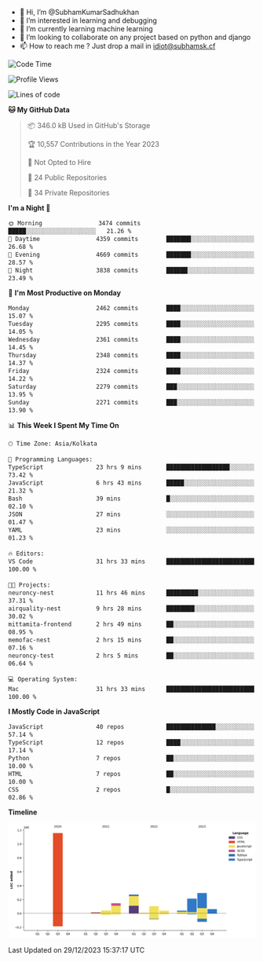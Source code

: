 - 👋 Hi, I’m @SubhamKumarSadhukhan
- 👀 I’m interested in learning and debugging
- 🌱 I’m currently learning machine learning
- 💞️ I’m looking to collaborate on any project based on python and django
- 📫 How to reach me ?
      Just drop a mail in idiot@subhamsk.cf

<!---
SubhamKumarSadhukhan/SubhamKumarSadhukhan is a ✨ special ✨ repository because its `README.md` (this file) appears on your GitHub profile.
You can click the Preview link to take a look at your changes.
--->


<!--START_SECTION:waka-->
![Code Time](http://img.shields.io/badge/Code%20Time-1%2C805%20hrs%2044%20mins-blue)

![Profile Views](http://img.shields.io/badge/Profile%20Views-0-blue)

![Lines of code](https://img.shields.io/badge/From%20Hello%20World%20I%27ve%20Written-2.4%20million%20lines%20of%20code-blue)

**🐱 My GitHub Data** 

> 📦 346.0 kB Used in GitHub's Storage 
 > 
> 🏆 10,557 Contributions in the Year 2023
 > 
> 🚫 Not Opted to Hire
 > 
> 📜 24 Public Repositories 
 > 
> 🔑 34 Private Repositories 
 > 
**I'm a Night 🦉** 

```text
🌞 Morning                3474 commits        █████░░░░░░░░░░░░░░░░░░░░   21.26 % 
🌆 Daytime                4359 commits        ███████░░░░░░░░░░░░░░░░░░   26.68 % 
🌃 Evening                4669 commits        ███████░░░░░░░░░░░░░░░░░░   28.57 % 
🌙 Night                  3838 commits        ██████░░░░░░░░░░░░░░░░░░░   23.49 % 
```
📅 **I'm Most Productive on Monday** 

```text
Monday                   2462 commits        ████░░░░░░░░░░░░░░░░░░░░░   15.07 % 
Tuesday                  2295 commits        ████░░░░░░░░░░░░░░░░░░░░░   14.05 % 
Wednesday                2361 commits        ████░░░░░░░░░░░░░░░░░░░░░   14.45 % 
Thursday                 2348 commits        ████░░░░░░░░░░░░░░░░░░░░░   14.37 % 
Friday                   2324 commits        ████░░░░░░░░░░░░░░░░░░░░░   14.22 % 
Saturday                 2279 commits        ███░░░░░░░░░░░░░░░░░░░░░░   13.95 % 
Sunday                   2271 commits        ███░░░░░░░░░░░░░░░░░░░░░░   13.90 % 
```


📊 **This Week I Spent My Time On** 

```text
🕑︎ Time Zone: Asia/Kolkata

💬 Programming Languages: 
TypeScript               23 hrs 9 mins       ██████████████████░░░░░░░   73.42 % 
JavaScript               6 hrs 43 mins       █████░░░░░░░░░░░░░░░░░░░░   21.32 % 
Bash                     39 mins             █░░░░░░░░░░░░░░░░░░░░░░░░   02.10 % 
JSON                     27 mins             ░░░░░░░░░░░░░░░░░░░░░░░░░   01.47 % 
YAML                     23 mins             ░░░░░░░░░░░░░░░░░░░░░░░░░   01.23 % 

🔥 Editors: 
VS Code                  31 hrs 33 mins      █████████████████████████   100.00 % 

🐱‍💻 Projects: 
neuroncy-nest            11 hrs 46 mins      █████████░░░░░░░░░░░░░░░░   37.31 % 
airquality-nest          9 hrs 28 mins       ████████░░░░░░░░░░░░░░░░░   30.02 % 
mittamita-frontend       2 hrs 49 mins       ██░░░░░░░░░░░░░░░░░░░░░░░   08.95 % 
memofac-nest             2 hrs 15 mins       ██░░░░░░░░░░░░░░░░░░░░░░░   07.16 % 
neuroncy-test            2 hrs 5 mins        ██░░░░░░░░░░░░░░░░░░░░░░░   06.64 % 

💻 Operating System: 
Mac                      31 hrs 33 mins      █████████████████████████   100.00 % 
```

**I Mostly Code in JavaScript** 

```text
JavaScript               40 repos            ██████████████░░░░░░░░░░░   57.14 % 
TypeScript               12 repos            ████░░░░░░░░░░░░░░░░░░░░░   17.14 % 
Python                   7 repos             ██░░░░░░░░░░░░░░░░░░░░░░░   10.00 % 
HTML                     7 repos             ██░░░░░░░░░░░░░░░░░░░░░░░   10.00 % 
CSS                      2 repos             █░░░░░░░░░░░░░░░░░░░░░░░░   02.86 % 
```



**Timeline**

![Lines of Code chart](https://raw.githubusercontent.com/SubhamKumarSadhukhan/SubhamKumarSadhukhan/main/assets/bar_graph.png)


 Last Updated on 29/12/2023 15:37:17 UTC
<!--END_SECTION:waka-->
